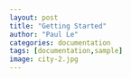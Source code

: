 ```yaml
---
layout: post
title: "Getting Started"
author: "Paul Le"
categories: documentation
tags: [documentation,sample]
image: city-2.jpg
---
```

